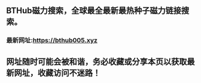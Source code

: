 ## **BTHub磁力搜索，全球最全最新最热种子磁力链接搜索。**
### 最新网址:<a href="https://bthub005.xyz" target="_blank">https://bthub005.xyz</a>
## 网址随时可能会被和谐，务必收藏或分享本页以获取最新网址，收藏访问不迷路！

     


